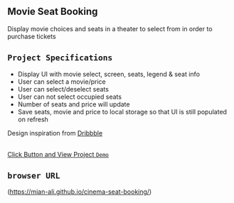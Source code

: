 
## Movie Seat Booking

Display movie choices and seats in a theater to select from in order to purchase tickets

## `Project Specifications`

- Display UI with movie select, screen, seats, legend & seat info
- User can select a movie/price
- User can select/deselect seats
- User can not select occupied seats
- Number of seats and price will update
- Save seats, movie and price to local storage so that UI is still populated on refresh

Design inspiration from [Dribbble](https://dribbble.com/shots/3628370-Movie-Seat-Booking)
<br>
<br>


[Click Button and View Project `Demo`](https://mian-ali.github.io/cinema-seat-booking/)

## `browser URL`
(https://mian-ali.github.io/cinema-seat-booking/)
